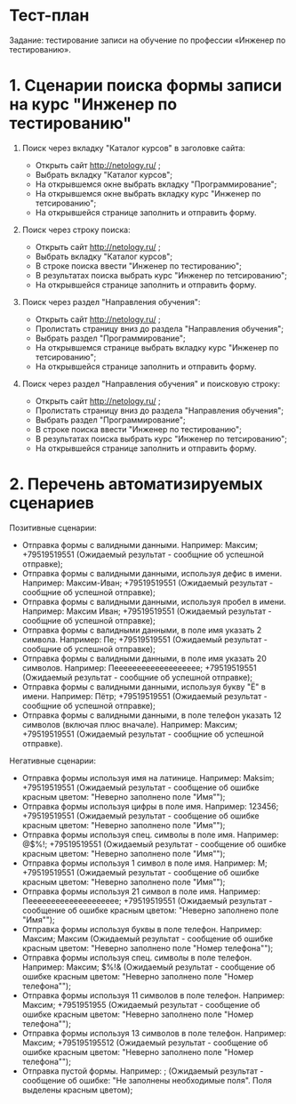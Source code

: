 # Тест-план

Задание: тестирование записи на обучение по профессии «Инженер по тестированию». 

# 1. Сценарии поиска формы записи на курс "Инженер по тестированию"

  1. Поиск через вкладку "Каталог курсов" в заголовке сайта:
     * Открыть сайт http://netology.ru/ ;
     * Выбрать вкладку "Каталог курсов";
     * На открывшемся окне выбрать вкладку "Программирование";
     * На открывшемся окне выбрать вкладку курс "Инженер по тетсированию";
     * На открывшейся странице заполнить и отправить форму.
    
  2. Поиск через строку поиска:        
     * Открыть сайт http://netology.ru/ ;
     * Выбрать вкладку "Каталог курсов";
     * В строке поиска ввести "Инженер по тестированию";
     * В результатах поиска выбрать курс "Инженер по тетсированию";
     * На открывшейся странице заполнить и отправить форму.
    
  3. Поиск через раздел "Направления обучения":
     * Открыть сайт http://netology.ru/ ;
     * Пролистать страницу вниз до раздела "Направления обучения";
     * Выбрать раздел "Программирование";
     * На открывшемся странице выбрать вкладку курс "Инженер по тетсированию";
     * На открывшейся странице заполнить и отправить форму.
    
  4. Поиск через раздел "Направления обучения" и поисковую строку:
     * Открыть сайт http://netology.ru/ ;
     * Пролистать страницу вниз до раздела "Направления обучения";
     * Выбрать раздел "Программирование";
     * В строке поиска ввести "Инженер по тестированию";
     * В результатах поиска выбрать курс "Инженер по тетсированию";
     * На открывшейся странице заполнить и отправить форму.
    
# 2. Перечень автоматизируемых сценариев
  Позитивные сценарии:
  * Отправка формы с валидными данными. Например: Максим; +79519519551 (Ожидаемый результат - сообщние об успешной отправке);
  * Отправка формы с валидными данными, используя дефис в имени. Например: Максим-Иван; +79519519551 (Ожидаемый результат - сообщние об успешной отправке);
  * Отправка формы с валидными данными, используя пробел в имени. Например: Максим Иван; +79519519551 (Ожидаемый результат - сообщние об успешной отправке);
  * Отправка формы с валидными данными, в поле имя указать 2 символа. Например: Пе; +79519519551 (Ожидаемый результат - сообщние об успешной отправке);
  * Отправка формы с валидными данными, в поле имя указать 20 символов. Например: Пеееееееееееееееееее; +79519519551 (Ожидаемый результат - сообщние об успешной отправке);
  * Отправка формы с валидными данными, используя букву "Ё" в имени. Например: Пётр; +79519519551 (Ожидаемый результат - сообщние об успешной отправке);
  * Отправка формы с валидными данными, в поле телефон указать 12 символов (включая плюс вначале). Например: Максим; +79519519551 (Ожидаемый результат - сообщние об успешной 
    отправке).

  Негативные сценарии:
  * Отправка формы используя имя на латинице. Например: Maksim; +79519519551 (Ожидаемый результат - сообщение об ошибке красным цветом: "Неверно заполнено поле "Имя"");
  * Отправка формы используя цифры в поле имя. Например: 123456; +79519519551 (Ожидаемый результат - сообщение об ошибке красным цветом: "Неверно заполнено поле "Имя"");
  * Отправка формы используя спец. символы в поле имя. Например: @$%!; +79519519551 (Ожидаемый результат - сообщение об ошибке красным цветом: "Неверно заполнено поле "Имя"");
  * Отправка формы используя 1 символ в поле имя. Например: М; +79519519551 (Ожидаемый результат - сообщение об ошибке красным цветом: "Неверно заполнено поле "Имя"");
  * Отправка формы используя 21 символ в поле имя. Например: Пееееееееееееееееееее; +79519519551 (Ожидаемый результат - сообщение об ошибке красным цветом: "Неверно заполнено 
    поле "Имя"");
  * Отправка формы используя буквы в поле телефон. Например: Максим; Максим (Ожидаемый результат - сообщение об ошибке красным цветом: "Неверно заполнено поле "Номер 
    телефона"");
  * Отправка формы используя спец. символы в поле телефон. Например: Максим; $%!& (Ожидаемый результат - сообщение об ошибке красным цветом: "Неверно заполнено поле "Номер 
    телефона"");
  * Отправка формы используя 11 символов в поле телефон. Например: Максим; +7951951955 (Ожидаемый результат - сообщение об ошибке красным цветом: "Неверно заполнено поле 
    "Номер телефона"");
  * Отправка формы используя 13 символов в поле телефон. Например: Максим; +795195195512 (Ожидаемый результат - сообщение об ошибке красным цветом: "Неверно заполнено поле 
    "Номер телефона"");
  * Отправка пустой формы. Например: ; (Ожидаемый результат - сообщение об ошибке: "Не заполнены необходимые поля". Поля выделены красным цветом);
